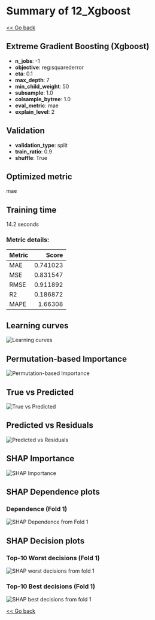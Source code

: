 # Summary of 12_Xgboost

[<< Go back](../README.md)


## Extreme Gradient Boosting (Xgboost)
- **n_jobs**: -1
- **objective**: reg:squarederror
- **eta**: 0.1
- **max_depth**: 7
- **min_child_weight**: 50
- **subsample**: 1.0
- **colsample_bytree**: 1.0
- **eval_metric**: mae
- **explain_level**: 2

## Validation
 - **validation_type**: split
 - **train_ratio**: 0.9
 - **shuffle**: True

## Optimized metric
mae

## Training time

14.2 seconds

### Metric details:
| Metric   |    Score |
|:---------|---------:|
| MAE      | 0.741023 |
| MSE      | 0.831547 |
| RMSE     | 0.911892 |
| R2       | 0.186872 |
| MAPE     | 1.66308  |



## Learning curves
![Learning curves](learning_curves.png)

## Permutation-based Importance
![Permutation-based Importance](permutation_importance.png)
## True vs Predicted

![True vs Predicted](true_vs_predicted.png)


## Predicted vs Residuals

![Predicted vs Residuals](predicted_vs_residuals.png)



## SHAP Importance
![SHAP Importance](shap_importance.png)

## SHAP Dependence plots

### Dependence (Fold 1)
![SHAP Dependence from Fold 1](learner_fold_0_shap_dependence.png)

## SHAP Decision plots

### Top-10 Worst decisions (Fold 1)
![SHAP worst decisions from fold 1](learner_fold_0_shap_worst_decisions.png)
### Top-10 Best decisions (Fold 1)
![SHAP best decisions from fold 1](learner_fold_0_shap_best_decisions.png)

[<< Go back](../README.md)
